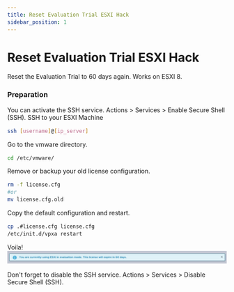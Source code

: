 ```yaml
---
title: Reset Evaluation Trial ESXI Hack
sidebar_position: 1
---
```


# Reset Evaluation Trial ESXI Hack

Reset the Evaluation Trial to 60 days again.
Works on ESXI 8.
### Preparation
You can activate the SSH service. Actions > Services > Enable Secure Shell (SSH). SSH to your ESXI Machine
```bash
ssh [username]@[ip_server]
```

Go to the vmware directory.
```bash
cd /etc/vmware/

```

Remove or backup your old license configuration.
```bash
rm -f license.cfg
#or 
mv license.cfg.old
```

Copy the default configuration and restart.
```bash
cp .#license.cfg license.cfg
/etc/init.d/vpxa restart
```

Voila!
![ESXI 60 Days License](./img/esxi_license_60days.png)

Don't forget to disable the SSH service. Actions > Services > Disable Secure Shell (SSH).
